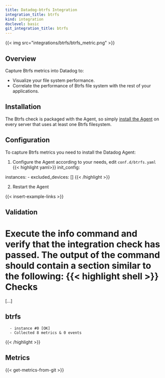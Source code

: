 ```yaml
---
title: Datadog-btrfs Integration
integration_title: btrfs
kind: integration
doclevel: basic
git_integration_title: btrfs
---
```

{{< img src="integrations/btrfs/btrfs_metric.png" >}}

## Overview 

Capture Btrfs metrics into Datadog to:

* Visualize your file system performance.
* Correlate the performance of Btrfs file system with the rest of your applications.

## Installation 
The Btrfs check is packaged with the Agent, so simply [install the Agent](https://app.datadoghq.com/account/settings#agent) on every server that uses at least one Btrfs filesystem.

## Configuration 
To capture Btrfs metrics you need to install the Datadog Agent:

1. Configure the Agent according to your needs, edit `conf.d/btrfs.yaml`
{{< highlight yaml>}}
init_config:

instances:
    - excluded_devices: []
{{< /highlight >}}

2. Restart the Agent

{{< insert-example-links >}}

## Validation

Execute the info command and verify that the integration check has passed. The output of the command should contain a section similar to the following:
{{< highlight shell >}}
Checks
======

  [...]

  btrfs
  -----
      - instance #0 [OK]
      - Collected 8 metrics & 0 events
{{< /highlight >}}


## Metrics

{{< get-metrics-from-git >}}

